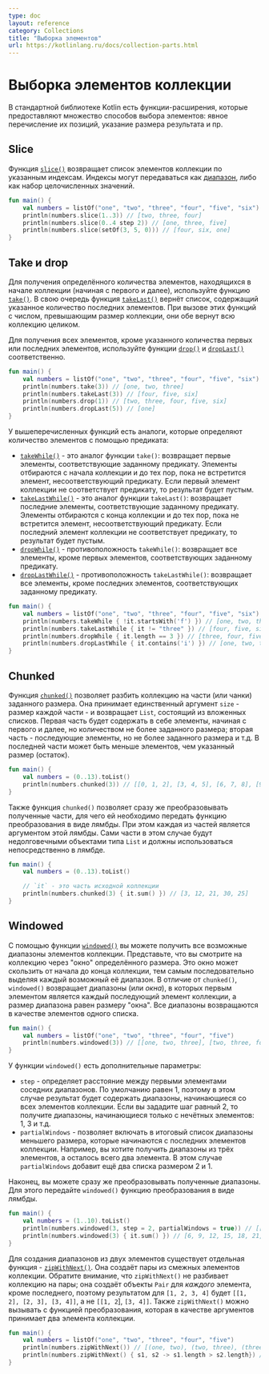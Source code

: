 ```yaml
---
type: doc
layout: reference
category: Collections
title: "Выборка элементов"
url: https://kotlinlang.ru/docs/collection-parts.html
---
```


<!-- # Retrieve collection parts -->
# Выборка элементов коллекции

<!-- The Kotlin standard library contains extension functions for retrieving parts of a collection.
These functions provide a variety of ways to select elements for the result collection: listing their positions explicitly,
specifying the result size, and others.  -->
В стандартной библиотеке Kotlin есть функции-расширения,  которые предоставляют множество способов выбора элементов: явное перечисление их позиций, указание размера результата и пр.


<a name="slice"></a>
<!-- ## Slice -->
## Slice

<!-- [`slice()`](https://kotlinlang.org/api/latest/jvm/stdlib/kotlin.collections/slice.html) returns a list of the collection
elements with given indices. The indices may be passed either as a [range](ranges.md) or as a collection of integer values.  -->
Функция [`slice()`](https://kotlinlang.org/api/latest/jvm/stdlib/kotlin.collections/slice.html) возвращает список элементов коллекции по указанным индексам. Индексы могут передаваться как [диапазон](ranges.html), либо как набор целочисленных значений.

```kotlin
fun main() {
    val numbers = listOf("one", "two", "three", "four", "five", "six")    
    println(numbers.slice(1..3)) // [two, three, four]
    println(numbers.slice(0..4 step 2)) // [one, three, five]
    println(numbers.slice(setOf(3, 5, 0))) // [four, six, one]
}
```


<a name="take-and-drop"></a>
<!-- ## Take and drop -->
## Take и drop

<!-- To get the specified number of elements starting from the first, use the [`take()`](https://kotlinlang.org/api/latest/jvm/stdlib/kotlin.collections/take.html) function.
For getting the last elements, use [`takeLast()`](https://kotlinlang.org/api/latest/jvm/stdlib/kotlin.collections/take-last.html).
When called with a number larger than the collection size, both functions return the whole collection. -->
Для получения определённого количества элементов, находящихся в начале коллекции (начиная с первого и далее), используйте функцию [`take()`](https://kotlinlang.org/api/latest/jvm/stdlib/kotlin.collections/take.html). В свою очередь функция
[`takeLast()`](https://kotlinlang.org/api/latest/jvm/stdlib/kotlin.collections/take-last.html) вернёт список, содержащий указанное количество последних элементов.
При вызове этих функций с числом, превышающим размер коллекции, они обе вернут всю коллекцию целиком.

<!-- To take all the elements except a given number of first or last elements, call the [`drop()`](https://kotlinlang.org/api/latest/jvm/stdlib/kotlin.collections/drop.html)
and [`dropLast()`](https://kotlinlang.org/api/latest/jvm/stdlib/kotlin.collections/drop-last.html) functions respectively.  -->
Для получения всех элементов, кроме указанного количества первых или последних элементов, используйте функции
[`drop()`](https://kotlinlang.org/api/latest/jvm/stdlib/kotlin.collections/drop.html) и
[`dropLast()`](https://kotlinlang.org/api/latest/jvm/stdlib/kotlin.collections/drop-last.html) соответственно.

```kotlin
fun main() {
    val numbers = listOf("one", "two", "three", "four", "five", "six")
    println(numbers.take(3)) // [one, two, three]
    println(numbers.takeLast(3)) // [four, five, six]
    println(numbers.drop(1)) // [two, three, four, five, six]
    println(numbers.dropLast(5)) // [one]
}
```

<!-- You can also use predicates to define the number of elements for taking or dropping.
There are four functions similar to the ones described above:

* [`takeWhile()`](https://kotlinlang.org/api/latest/jvm/stdlib/kotlin.collections/take-while.html) is `take()` with a predicate: it takes the elements up to but excluding the first one not matching the predicate. If the first collection element doesn't match the predicate, the result is empty.
* [`takeLastWhile()`](https://kotlinlang.org/api/latest/jvm/stdlib/kotlin.collections/take-last-while.html) is similar to `takeLast()`: it takes the range of elements matching the predicate from the end of the collection. The first element of the range is the element next to the last element not matching the predicate. If the last collection element doesn't match the predicate, the result is empty;
* [`dropWhile()`](https://kotlinlang.org/api/latest/jvm/stdlib/kotlin.collections/drop-while.html) is the opposite to `takeWhile()` with the same predicate: it returns the elements from the first one not matching the predicate to the end.
* [`dropLastWhile()`](https://kotlinlang.org/api/latest/jvm/stdlib/kotlin.collections/drop-last-while.html) is the opposite to `takeLastWhile()` with the same predicate: it returns the elements from the beginning to the last one not matching the predicate. -->
У вышеперечисленных функций есть аналоги, которые определяют количество элементов с помощью предиката:
* [`takeWhile()`](https://kotlinlang.org/api/latest/jvm/stdlib/kotlin.collections/take-while.html) - это аналог функции `take()`: возвращает первые элементы, соответствующие заданному предикату. Элементы отбираются с начала коллекции и до тех пор, пока не встретится элемент, несоответствующий предикату. Если первый элемент коллекции не соответствует предикату, то результат будет пустым.
* [`takeLastWhile()`](https://kotlinlang.org/api/latest/jvm/stdlib/kotlin.collections/take-last-while.html) - это аналог функции `takeLast()`: возвращает последние элементы, соответствующие заданному предикату. Элементы отбираются с конца коллекции и до тех пор, пока не встретится элемент, несоответствующий предикату. Если последний элемент коллекции не соответствует предикату, то результат будет пустым.
* [`dropWhile()`](https://kotlinlang.org/api/latest/jvm/stdlib/kotlin.collections/drop-while.html) - противоположность `takeWhile()`: возвращает все элементы, кроме первых элементов, соответствующих заданному предикату.
* [`dropLastWhile()`](https://kotlinlang.org/api/latest/jvm/stdlib/kotlin.collections/drop-last-while.html) - противоположность `takeLastWhile()`: возвращает все элементы, кроме последних элементов, соответствующих заданному предикату.

```kotlin
fun main() {
    val numbers = listOf("one", "two", "three", "four", "five", "six")
    println(numbers.takeWhile { !it.startsWith('f') }) // [one, two, three]
    println(numbers.takeLastWhile { it != "three" }) // [four, five, six]
    println(numbers.dropWhile { it.length == 3 }) // [three, four, five, six]
    println(numbers.dropLastWhile { it.contains('i') }) // [one, two, three, four]
}
```


<a name="chunked"></a>
<!-- ## Chunked -->
## Chunked

<!-- To break a collection onto parts of a given size, use the [`chunked()`](https://kotlinlang.org/api/latest/jvm/stdlib/kotlin.collections/chunked.html) function.
`chunked()` takes a single argument – the size of the chunk – and returns a `List` of `List`s of the given size.
The first chunk starts from the first element and contains the `size` elements, the second chunk holds the next `size` elements,
and so on. The last chunk may have a smaller size. -->
Функция [`chunked()`](https://kotlinlang.org/api/latest/jvm/stdlib/kotlin.collections/chunked.html) позволяет разбить коллекцию на части (или чанки) заданного размера. Она принимает единственный аргумент `size` - размер каждой части - и возвращает `List`, состоящий из вложенных списков. Первая часть будет содержать в себе элементы, начиная с первого и далее, но количеством не более заданного размера; вторая часть - последующие элементы, но не более заданного размера и т.д.  В последней части может быть меньше элементов, чем указанный размер (остаток).

```kotlin
fun main() {
    val numbers = (0..13).toList()
    println(numbers.chunked(3)) // [[0, 1, 2], [3, 4, 5], [6, 7, 8], [9, 10, 11], [12, 13]]
}
```

<!-- You can also apply a transformation for the returned chunks right away.
To do this, provide the transformation as a lambda function when calling `chunked()`.
The lambda argument is a chunk of the collection. When `chunked()` is called with a transformation,
the chunks are short-living `List`s that should be consumed right in that lambda. -->
Также функция `chunked()` позволяет сразу же преобразовывать полученные части, для чего ей необходимо передать функцию преобразования в виде лямбды. При этом каждая из частей является аргументом этой лямбды. Сами части в этом случае будут недолговечными объектами типа `List` и должны использоваться непосредственно в лямбде.

```kotlin
fun main() {
    val numbers = (0..13).toList()

    // `it` - это часть исходной коллекции
    println(numbers.chunked(3) { it.sum() }) // [3, 12, 21, 30, 25]
}
```


<a name="windowed"></a>
<!-- ## Windowed -->
## Windowed

<!-- You can retrieve all possible ranges of the collection elements of a given size.
The function for getting them is called [`windowed()`](https://kotlinlang.org/api/latest/jvm/stdlib/kotlin.collections/windowed.html):
it returns a list of element ranges that you would see if you were looking at the collection through a sliding window of the given size.
Unlike `chunked()`,  `windowed()` returns element ranges (_windows_) starting from *each* collection element.
All the windows are returned as elements of a single `List`. -->
С помощью функции [`windowed()`](https://kotlinlang.org/api/latest/jvm/stdlib/kotlin.collections/windowed.html) вы можете получить все возможные диапазоны элементов коллекции. Представьте, что вы смотрите на коллекцию через "окно" определённого размера. Это окно может скользить от начала до конца коллекции, тем самым последовательно выделяя каждый возможный её диапазон.
В отличие от `chunked()`, `windowed()` возвращает диапазоны (или _окна_), в которых первым элементом является каждый последующий элемент коллекции, а размер диапазона равен размеру "окна".
Все диапазоны возвращаются в качестве элементов одного списка.

```kotlin
fun main() {
    val numbers = listOf("one", "two", "three", "four", "five")    
    println(numbers.windowed(3)) // [[one, two, three], [two, three, four], [three, four, five]]
}
```

<!-- `windowed()` provides more flexibility with optional parameters:

* `step` defines a distance between first elements of two adjacent windows. By default the value is 1, so the result contains windows starting from all elements. If you increase the step to 2, you will receive only windows starting from odd elements: first, third, and so on.
* `partialWindows` includes windows of smaller sizes that start from the elements at the end of the collection. For example, if you request windows of three elements, you can't build them for the last two elements. Enabling `partialWindows` in this case includes two more lists of sizes 2 and 1. -->
У функции `windowed()` есть дополнительные параметры:

* `step` - определяет расстояние между первыми элементами соседних диапазонов. По умолчанию равен 1, поэтому в этом случае результат будет содержать диапазоны, начинающиеся со всех элементов коллекции. Если вы зададите шаг равный 2, то получите диапазоны, начинающиеся только с нечётных элементов: 1, 3 и т.д.
* `partialWindows` - позволяет включать в итоговый список диапазоны меньшего размера, которые начинаются с последних элементов коллекции. Например, вы хотите получить диапазоны из трёх элементов, а осталось всего два элемента. В этом случае `partialWindows` добавит ещё два списка размером 2 и 1.

<!-- Finally, you can apply a transformation to the returned ranges right away.
To do this, provide the transformation as a lambda function when calling `windowed()`. -->
Наконец, вы можете сразу же преобразовывать полученные диапазоны. Для этого передайте `windowed()` функцию преобразования в виде лямбды.

```kotlin
fun main() {
    val numbers = (1..10).toList()
    println(numbers.windowed(3, step = 2, partialWindows = true)) // [[1, 2, 3], [3, 4, 5], [5, 6, 7], [7, 8, 9], [9, 10]]
    println(numbers.windowed(3) { it.sum() }) // [6, 9, 12, 15, 18, 21, 24, 27]
}
```

<!-- To build two-element windows, there is a separate function - [`zipWithNext()`](https://kotlinlang.org/api/latest/jvm/stdlib/kotlin.collections/zip-with-next.html).
It creates pairs of adjacent elements of the receiver collection.
Note that `zipWithNext()` doesn't break the collection into pairs; it creates a `Pair` for _each_ element except the last
one, so its result on `[1, 2, 3, 4]` is `[[1, 2], [2, 3], [3, 4]]`, not `[[1, 2`], `[3, 4]]`.
`zipWithNext()` can be called with a transformation function as well; it should take two elements of the receiver collection
as arguments. -->
Для создания диапазонов из двух элементов существует отдельная функция -
[`zipWithNext()`](https://kotlinlang.org/api/latest/jvm/stdlib/kotlin.collections/zip-with-next.html). Она создаёт пары из смежных элементов коллекции.
Обратите внимание, что `zipWithNext()` не разбивает коллекцию на пары; она создаёт объекты `Pair` для _каждого_ элемента, кроме последнего, поэтому результатом для `[1, 2, 3, 4]` будет `[[1, 2], [2, 3], [3, 4]]`, а не `[[1, 2`], `[3, 4]]`.
Также `zipWithNext()` можно вызывать с функцией преобразования, которая в качестве аргументов принимает два элемента коллекции.

```kotlin
fun main() {
    val numbers = listOf("one", "two", "three", "four", "five")    
    println(numbers.zipWithNext()) // [(one, two), (two, three), (three, four), (four, five)]
    println(numbers.zipWithNext() { s1, s2 -> s1.length > s2.length}) // [false, false, true, false]
}
```

